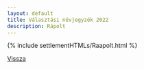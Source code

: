 ```yaml
---
layout: default
title: Választási névjegyzék 2022
description: Rápolt
---
```


{% include settlementHTMLs/Raapolt.html %}

[Vissza](../)